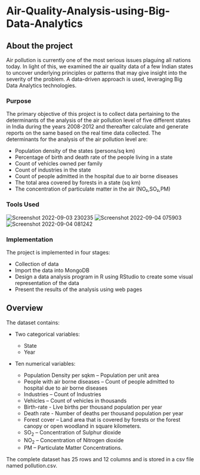 # Air-Quality-Analysis-using-Big-Data-Analytics

## About the project 
Air pollution is currently one of the most serious issues plaguing all nations today. In light of this, we examined the air quality data of a few Indian states to uncover underlying principles or patterns that may give insight into the severity of the problem. A data-driven approach is used, leveraging Big Data Analytics technologies.
 
 ### Purpose
The primary objective of this project is to collect data pertaining to the determinants of the analysis of the air pollution level of five different states in India during the years 2008-2012 and thereafter calculate and generate reports on the same based on the real time data collected. The determinants for the analysis of the air pollution level are:

-	Population density of the states (persons/sq km)
-	Percentage of birth and death rate of the people living in a state
-	Count of vehicles owned per family
-	Count of industries in the state
-	Count of people admitted in the hospital due to air borne diseases
-	The total area covered by forests in a state (sq km)
- The concentration of particulate matter in the air (NO₂,SO₂,PM)

### Tools Used
![Screenshot 2022-09-03 230235](https://user-images.githubusercontent.com/71536311/188284725-a99e99dc-0b32-4819-87bf-e3cbd9f1d966.png) ![Screenshot 2022-09-04 075903](https://user-images.githubusercontent.com/71536311/188296743-ade5d961-8d00-42b2-8348-8695b8ff2e34.png)![Screenshot 2022-09-04 081242](https://user-images.githubusercontent.com/71536311/188297252-27f1c2d2-8b62-43d6-be54-84a707d21cb2.png)

### Implementation
The project is implemented in four stages:
-	Collection of data 
-	Import the data into MongoDB
-	Design a data analysis program in R using RStudio to create some visual representation of the data
-	Present the results of the analysis using web pages

## Overview

The dataset contains:
-	Two categorical variables:
    - State
    -	Year
   
-	Ten numerical variables:
    -	Population Density per sqkm – Population per unit area
    -	People with air borne diseases – Count of people admitted to hospital due to air 
borne diseases
    -	Industries – Count of Industries
    -	Vehicles – Count of vehicles in thousands
    -	Birth-rate - Live births per thousand population per year
    -	Death rate - Number of deaths per thousand population per year
    -	Forest cover – Land area that is covered by forests or the forest canopy or open 
woodland in square kilometers.
    -	SO<sub>2</sub> – Concentration of Sulphur dioxide
    -	NO<sub>2</sub> – Concentration of Nitrogen dioxide
    -	PM – Particulate Matter Concentrations.

The complete dataset has 25 rows and 12 columns and is stored in a csv file named pollution.csv.






